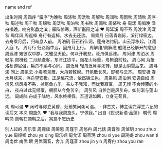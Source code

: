 name and ref

出生时间
周霜序 “霜序”为晚秋
周涤秋
周洗秋
周解秋
周润秋
周雨秋
周晴秋
周序秋
周述秋
周千秋
周锦秋
周泛秋
周泊秋
周书秋
周画秋
周桨秋
舟
周漾
周唱晚 渔舟唱晚，响穷彭蠡之滨；雁阵惊寒，声断衡阳之浦 ❤️
周延溪
周不系
周渡津
周漾秋
周伴风
周返棹 舟行有返棹，水去无还流。
周乘月 日落青岩际，溪行绿筱边。去舟乘月后，归鸟息人前。
周泊矶 苔石衔仙洞，莲舟泊钓矶。山云浮栋起，江雨入庭飞。
周月行 归路烟中远，回舟月上行。
周解维/周解缆 船缆已经解开的意思
周远津 宛彼汉中郡，文雅见天伦。何以开我悲，泛舟俱远津。
周问津
周泊水
周轻桨
周楫轻 二月频送客，东津江欲平。烟花山际重，舟楫浪前轻。
周心同 为报洛桥游宦侣，扁舟不系与心同。
周泛月 轻舟泛月寻溪转，疑是山阴雪后来。
周寻溪 同上
周帆云 小舟若凫雁，大舟若鲸鲵。开帆散长风，舒卷与云齐。
周安极 春水月峡来，浮舟望安极。正是桃花流，依然锦江色。
周乘风
周泊闲 安逸自如
周信风 信风舟不系，掉尾鱼方乐。亲友不我知，而忧我寂寞。
周无倾 不会倾覆的小舟， 夜舟过此无倾覆，朝胫从今免苦辛。
周引风 自怜岂是风引舟，如何渐与蓬山远。
周成陆 舟成于陆地，风水终相假。吾道谅如斯，立身无苟且。

粥
周可温 ❤️
闲时与你立黄昏，灶前笑问粥可温。 - 非古文，博主读完浮生六记的读后文
本义
周旋久 ❤️
“我与我周旋久，宁做我。” 出自《世说新语·品藻》
朝代
周吟商 周朝在商朝之后，寓意不忘历史

别人起的
周乐音
周鹿瑶
周晞恩
周瑾于
周悠冉
周允恬
周晋雅
周倬玥 zhou zhuo yue
周娅卿 zhou ya qing
周乐娴
周允诺
周熹玥 zhou xi yue
周琬媞 zhou wan ti
周南优 南优 跟 男优同音，舍弃
周瑾音 zhou jin yin
周宥冉 zhou you ran
